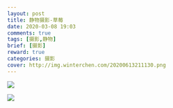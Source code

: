 ```yaml
---
layout: post
title: 静物摄影-草莓
date: 2020-03-08 19:03
comments: true
tags: [摄影,静物]
brief: [摄影]
reward: true
categories: 摄影
cover: http://img.winterchen.com/20200613211130.png
---
```


![](http://img.winterchen.com/20200613211231.png)

![](http://img.winterchen.com/20200613211301.png)

